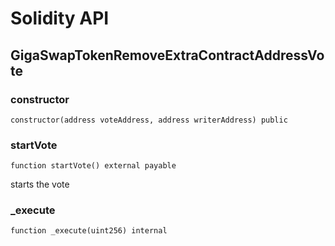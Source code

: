 # Solidity API

## GigaSwapTokenRemoveExtraContractAddressVote

### constructor

```solidity
constructor(address voteAddress, address writerAddress) public
```

### startVote

```solidity
function startVote() external payable
```

starts the vote

### _execute

```solidity
function _execute(uint256) internal
```


